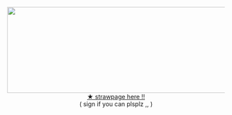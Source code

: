 <p align="center"> <img align="center" height="200" width="640" src="https://thisisforgithuvonlt.carrd.co/assets/images/image01.png?v=09c495c0"> <br/>
<a href="https://minsemi.straw.page/"> ★ strawpage here !! </a> <br/>
( sign if you can plsplz ,, )
</p>
